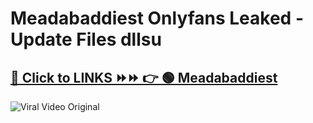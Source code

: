 
 # Meadabaddiest Onlyfans Leaked - Update Files dllsu

## <h2><a href="https://clipsfans.com/Meadabaddiest&ref=git">🔗 Click to LINKS ⏩⏩ 👉 🟢 Meadabaddiest </a></h2>

<a href="https://clipsfans.com/Meadabaddiest&ref=git" rel="nofollow" data-target="animated-image.originalLink"><img src="https://i.ibb.co.com/xMMVF88/686577567.gif" alt="Viral Video Original" style="max-width: 100%; display: inline-block;" data-target="animated-image.originalImage"></a>

